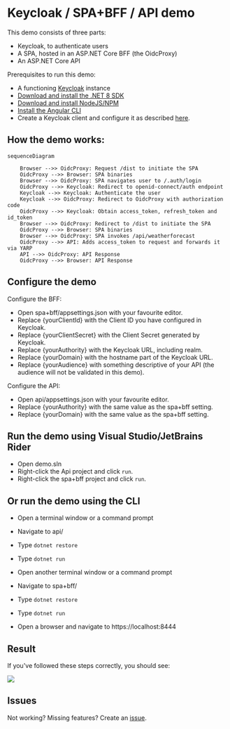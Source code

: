 # Keycloak / SPA+BFF / API demo

This demo consists of three parts:

- Keycloak, to authenticate users
- A SPA, hosted in an ASP.NET Core BFF (the OidcProxy)
- An ASP.NET Core API

Prerequisites to run this demo:

- A functioning [Keycloak](https://www.keycloak.org/) instance
- [Download and install the .NET 8 SDK](https://dotnet.microsoft.com/en-us/download)
- [Download and install NodeJS/NPM](https://nodejs.org/en/download)
- [Install the Angular CLI](https://angular.io/cli)
- Create a Keycloak client and configure it as described [here](readme-keycloak.md).

## How the demo works:
```mermaid
sequenceDiagram

    Browser -->> OidcProxy: Request /dist to initiate the SPA
    OidcProxy -->> Browser: SPA binaries
    Browser -->> OidcProxy: SPA navigates user to /.auth/login
    OidcProxy -->> Keycloak: Redirect to openid-connect/auth endpoint
    Keycloak -->> Keycloak: Authenticate the user
    Keycloak -->> OidcProxy: Redirect to OidcProxy with authorization code
    OidcProxy -->> Keycloak: Obtain access_token, refresh_token and id_token
    Browser -->> OidcProxy: Redirect to /dist to initiate the SPA
    OidcProxy -->> Browser: SPA binaries
    Browser -->> OidcProxy: SPA invokes /api/weatherforecast
    OidcProxy -->> API: Adds access_token to request and forwards it via YARP
    API -->> OidcProxy: API Response
    OidcProxy -->> Browser: API Response
```

## Configure the demo

Configure the BFF:
* Open spa+bff/appsettings.json with your favourite editor.
* Replace {yourClientId} with the Client ID you have configured in Keycloak.
* Replace {yourClientSecret} with the Client Secret generated by Keycloak.
* Replace {yourAuthority} with the Keycloak URL, including realm.
* Replace {yourDomain} with the hostname part of the Keycloak URL.
* Replace {yourAudience} with something descriptive of your API (the audience will not be validated in this demo).

Configure the API:
* Open api/appsettings.json with your favourite editor.
* Replace {yourAuthority} with the same value as the spa+bff setting.
* Replace {yourDomain} with the same value as the spa+bff setting.

## Run the demo using Visual Studio/JetBrains Rider

* Open demo.sln
* Right-click the Api project and click `run`.
* Right-click the spa+bff project and click `run`.

## Or run the demo using the CLI

* Open a terminal window or a command prompt
* Navigate to api/
* Type `dotnet restore`
* Type `dotnet run`

* Open another terminal window or a command prompt
* Navigate to spa+bff/
* Type `dotnet restore`
* Type `dotnet run`

* Open a browser and navigate to https://localhost:8444

## Result

If you've followed these steps correctly, you should see:

![](https://miro.medium.com/v2/resize:fit:1346/format:webp/1*QGx3Ci4-U3MIT9D_GVVqjw.png)

## Issues

Not working? Missing features? Create an [issue](https://github.com/oidcproxydotnet/oidcproxy.net/issues).